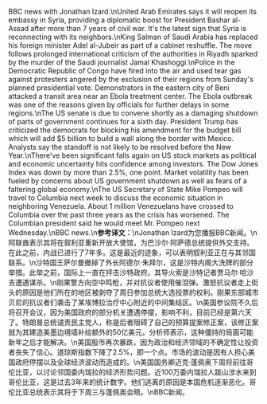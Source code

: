 BBC news with Jonathan Izard.\nUnited Arab Emirates says it will reopen its embassy in Syria, providing a diplomatic boost for President Bashar al-Assad after more than 7 years of civil war. It's the latest sign that Syria is reconnecting with its neighbors.\nKing Salman of Saudi Arabia has replaced his foreign minister Adel al-Jubeir as part of a cabinet reshuffle. The move follows prolonged international criticism of the authorities in Riyadh sparked by the murder of the Saudi journalist Jamal Khashoggi.\nPolice in the Democratic Republic of Congo have fired into the air and used tear gas against protesters angered by the exclusion of their regions from Sunday's planned presidential vote. Demonstrators in the eastern city of Beni attacked a transit area near an Ebola treatment center. The Ebola outbreak was one of the reasons given by officials for further delays in some regions.\nThe US senate is due to convene shortly as a damaging shutdown of parts of government continues for a sixth day. President Trump has criticized the democrats for blocking his amendment for the budget bill which will add $5 billion to build a wall along the border with Mexico. Analysts say the standoff is not likely to be resolved before the New Year.\nThere've been significant falls again on US stock markets as political and economic uncertainty hits confidence among investors. The Dow Jones Index was down by more than 2.5%, one point. Market volatility has been fueled by concerns about US government shutdown as well as fears of a faltering global economy.\nThe US Secretary of State Mike Pompeo will travel to Columbia next week to discuss the economic situation in neighboring Venezuela. About 1 million Venezuelans have crossed to Columbia over the past three years as the crisis has worsened. The Columbian president said he would meet Mr. Pompeo next Wednesday.\nBBC news.\n**参考译文：**\nJonathan Izard为您播报BBC新闻。\n阿联酋表示其将在叙利亚重新开放大使馆，为巴沙尔·阿萨德总统提供外交支持。在此之前，内战已进行了7年多。这是最近的迹象，可以表明叙利亚正在与其邻国联系。\n沙特国王萨尔曼撤掉了外长阿德尔·朱拜尔，这是沙特内阁大洗牌的部分举措。此举之前，国际上一直在抨击沙特政府。其导火索是沙特记者贾马尔·哈沙吉遭遇谋杀。\n刚果警方向空中鸣枪，并对抗议者使用催泪弹。激怒抗议者走上街头的原因是他们所在的地区被剥夺了周日参加总统大选投票的权利。刚果东部城市贝尼的抗议者们袭击了某埃博拉治疗中心附近的中间集结区。\n美国参议院不久后将召开会议，因为美国政府的部分机关遭遇停摆，影响不利，目前已经是第六天了。特朗普总统谴责民主党人，称是后者阻碍了自己的预算提案修正案，该修正案就为其建造美墨边境墙补给额外的50亿美元。分析师表示，这种僵持的局面可能新年之后才能解决。\n美国股市再次暴跌，因为政治和经济领域的不确定性让投资者丧失了信心。道琼斯指数下降了2.5%，即一个点。市场的波动是因有人担心美国政府停摆以及全球经济波动而造成的。\n美国国务卿迈克·蓬佩奥下周将前往哥伦比亚，以讨论邻国委内瑞拉的经济形势问题。近100万委内瑞拉人跋山涉水来到哥伦比亚，这是过去3年来的统计数字。他们逃离的原因是本国危机逐渐恶化。哥伦比亚总统表示其将于下周三与蓬佩奥会晤。\nBBC新闻。
        